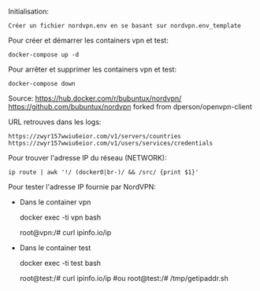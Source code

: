 Initialisation:

	Créer un fichier nordvpn.env en se basant sur nordvpn.env_template

Pour créer et démarrer les containers vpn et test:

	docker-compose up -d

Pour arrêter et supprimer les containers vpn et test:

	docker-compose down


Source: https://hub.docker.com/r/bubuntux/nordvpn/
	https://github.com/bubuntux/nordvpn
	forked from dperson/openvpn-client

URL retrouves dans les logs:

	https://zwyr157wwiu6eior.com/v1/servers/countries
	https://zwyr157wwiu6eior.com/v1/users/services/credentials

Pour trouver l'adresse IP du réseau (NETWORK):

	ip route | awk '!/ (docker0|br-)/ && /src/ {print $1}'



Pour tester l'adresse IP fournie par NordVPN:
- Dans le container vpn

	docker exec -ti vpn bash

	root@vpn:/# curl ipinfo.io/ip

- Dans le container test

	docker exec -ti test bash

	root@test:/# curl ipinfo.io/ip
        #ou
        root@test:/# /tmp/getipaddr.sh

